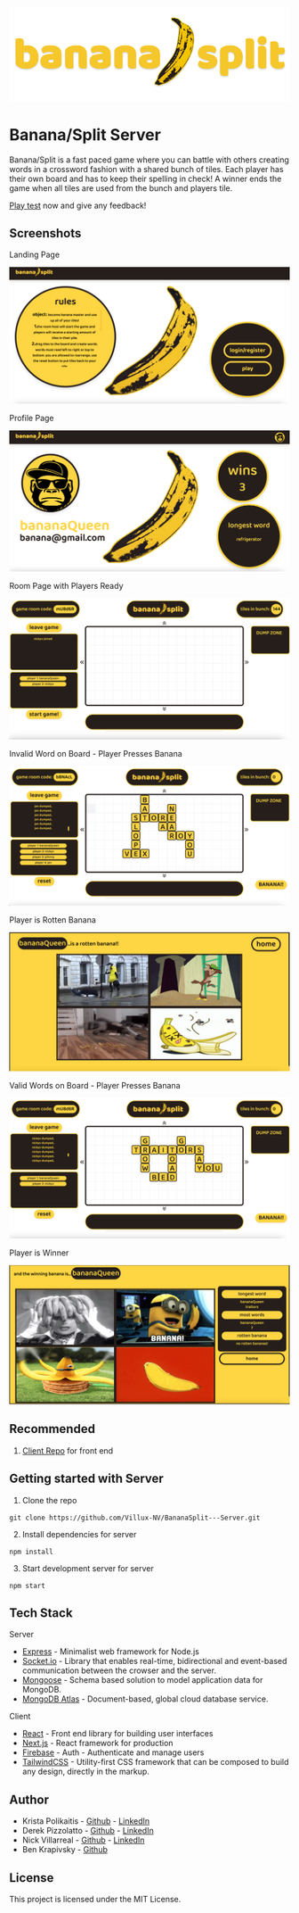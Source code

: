 <p align="center">
  <img src="screenshots/bananasplitlogo.png" />
</p>

# Banana/Split Server

Banana/Split is a fast paced game where you can battle with others creating words in a crossword fashion with a shared bunch of tiles. Each player has their own board and has to keep their spelling in check! A winner ends the game when all tiles are used from the bunch and players tile.

[Play test](https://vercel.com/krista-p/banana-split-client/JAxTzVQbvFg5y6WWmRz5aeZSn6xu) now and give any feedback!

## Screenshots

Landing Page

<p align="center">
  <img src="screenshots/landingpage.png" />
</p>

Profile Page

<p align="center">
  <img src="screenshots/profilepage.png" />
</p>

Room Page with Players Ready

<p align="center">
  <img src="screenshots/playersready.png" />
</p>

Invalid Word on Board - Player Presses Banana

<p align="center">
  <img src="screenshots/spelledincorrect.png" />
</p>

Player is Rotten Banana

<p align="center">
  <img src="screenshots/loser.png" />
</p>

Valid Words on Board - Player Presses Banana

<p align="center">
  <img src="screenshots/spelledright.png" />
</p>

Player is Winner

<p align="center">
  <img src="screenshots/winner.png" />
</p>

## Recommended

1. [Client Repo](https://github.com/krista-p/BananaSplit---Client) for front end

## Getting started with Server

1. Clone the repo

```
git clone https://github.com/Villux-NV/BananaSplit---Server.git
```

2. Install dependencies for server

```
npm install
```

3. Start development server for server

```
npm start
```

## Tech Stack

Server

- [Express](https://expressjs.com/) - Minimalist web framework for Node.js
- [Socket.io](https://socket.io/) - Library that enables real-time, bidirectional and event-based communication between the crowser and the server.
- [Mongoose](https://sequelize.org/) - Schema based solution to model application data for MongoDB.
- [MongoDB Atlas](https://www.mongodb.com/cloud/atlas) - Document-based, global cloud database service.

Client

- [React](https://reactjs.org/) - Front end library for building user interfaces
- [Next.js](https://nextjs.org/) - React framework for production
- [Firebase](https://firebase.google.com/) - Auth - Authenticate and manage users
- [TailwindCSS](https://tailwindcss.com/) - Utility-first CSS framework that can be composed to build any design, directly in the markup.

## Author

- Krista Polikaitis - [Github](https://github.com/krista-p) - [LinkedIn](https://www.linkedin.com/in/krista-polikaitis/)
- Derek Pizzolatto - [Github](https://github.com/chuck517) - [LinkedIn]()
- Nick Villarreal - [Github](https://github.com/Villux-NV) - [LinkedIn](https://www.linkedin.com/in/nick-villarreal/)
- Ben Krapivsky - [Github](https://github.com/Benkr)

## License

This project is licensed under the MIT License.

